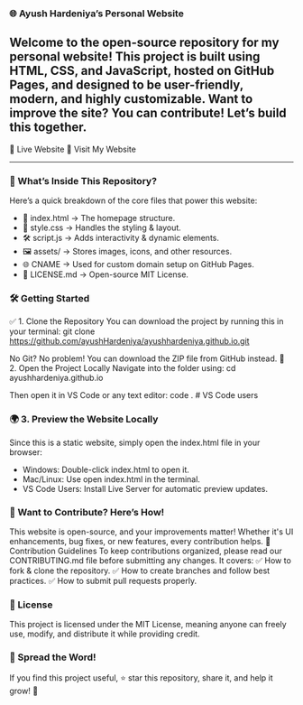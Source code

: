 ### 🌐 Ayush Hardeniya’s Personal Website

Welcome to the open-source repository for my personal website! This project is built using HTML, CSS, and JavaScript, hosted on GitHub Pages, and designed to be user-friendly, modern, and highly customizable.
Want to improve the site? You can contribute! Let’s build this together.
---

🚀 Live Website
🔗 Visit My Website

---

### 📂 What’s Inside This Repository?
Here’s a quick breakdown of the core files that power this website:
- 📄 index.html → The homepage structure.
- 🎨 style.css → Handles the styling & layout.
- 🛠️ script.js → Adds interactivity & dynamic elements.
- 🖼️ assets/ → Stores images, icons, and other resources.
- 🌐 CNAME → Used for custom domain setup on GitHub Pages.
- 📜 LICENSE.md → Open-source MIT License.

### 🛠 Getting Started
✅ 1. Clone the Repository
You can download the project by running this in your terminal:
git clone https://github.com/ayushHardeniya/ayushhardeniya.github.io.git


No Git? No problem! You can download the ZIP file from GitHub instead.
🔧 2. Open the Project Locally
Navigate into the folder using:
cd ayushhardeniya.github.io


Then open it in VS Code or any text editor:
code .  # VS Code users


### 🌍 3. Preview the Website Locally
Since this is a static website, simply open the index.html file in your browser:
- Windows: Double-click index.html to open it.
- Mac/Linux: Use open index.html in the terminal.
- VS Code Users: Install Live Server for automatic preview updates.

### 🤝 Want to Contribute? Here’s How!
This website is open-source, and your improvements matter! Whether it's UI enhancements, bug fixes, or new features, every contribution helps.
📜 Contribution Guidelines
To keep contributions organized, please read our CONTRIBUTING.md file before submitting any changes. It covers:
✅ How to fork & clone the repository.
✅ How to create branches and follow best practices.
✅ How to submit pull requests properly.

### 📜 License
This project is licensed under the MIT License, meaning anyone can freely use, modify, and distribute it while providing credit.

### 📢 Spread the Word!
If you find this project useful, ⭐️ star this repository, share it, and help it grow! 🚀
